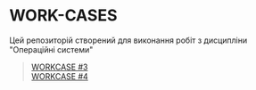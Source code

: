 # WORK-CASES
Цей репозиторій створений для виконання робіт з дисципліни "Операційні системи"

> [WORKCASE #3](https://github.com/ilyanegusev/WORKCASES/blob/main/WORKCASES/workcase3/workcase3.md)\
> [WORKCASE #4](https://github.com/ilyanegusev/WORKCASES/blob/main/WORKCASES/workcase4/workcase4.md)
